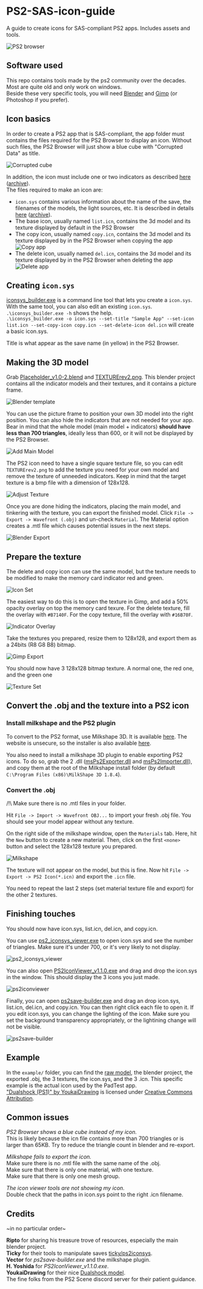# PS2-SAS-icon-guide
A guide to create icons for SAS-compliant PS2 apps. Includes assets and tools.

![PS2 browser](images/ps2_browser.jpg?raw=true "PS2 browser")

## Software used
This repo contains tools made by the ps2 community over the decades. Most are quite old and only work on windows.  
Beside these very specific tools, you will need [Blender](https://www.blender.org/download/) and [Gimp](https://www.gimp.org/downloads/) (or Photoshop if you prefer).

## Icon basics
In order to create a PS2 app that is SAS-compliant, the app folder must contains the files required for the PS2 Browser to display an icon. Without such files, the PS2 Browser will just show a blue cube with "Corrupted Data" as title.

![Corrupted cube](images/ps2_browser_corrupted.jpg?raw=true "Corrupted cube")

In addition, the icon must include one or two indicators as described [here](https://ps2wiki.github.io/documentation/homebrew/PS2-App-System/SAS/indicators-and-warnings/indicators-and-warnings) ([archive](https://web.archive.org/web/20250629140241/https://ps2wiki.github.io/documentation/homebrew/PS2-App-System/SAS/indicators-and-warnings/indicators-and-warnings)).  
The files required to make an icon are:
* `icon.sys` contains various information about the name of the save, the filenames of the models, the light sources, etc. It is described in details [here](https://babyno.top/en/posts/2023/10/parsing-ps2-3d-icon/#02-parsing-iconsys) ([archive](https://web.archive.org/web/20250418090328/https://babyno.top/en/posts/2023/10/parsing-ps2-3d-icon/#02-parsing-iconsys)).
* The base icon, usually named `list.icn`, contains the 3d model and its texture displayed by default in the PS2 Browser
* The copy icon, usually named `copy.icn`, contains the 3d model and its texture displayed by in the PS2 Browser when copying the app
![Copy app](images/ps2_browser_copy.jpg?raw=true "Copy app")
* The delete icon, usually named `del.icn`, contains the 3d model and its texture displayed by in the PS2 Browser when deleting the app
![Delete app](images/ps2_browser_del.jpg?raw=true "Delete app")

## Creating `icon.sys`
[iconsys_builder.exe](tools/ps2iconsys/iconsys_builder.exe) is a command line tool that lets you create a `icon.sys`. With the same tool, you can also edit an existing `icon.sys`.  
`.\iconsys_builder.exe -h` shows the help.  
`.\iconsys_builder.exe -o icon.sys --set-title "Sample App" --set-icon list.icn --set-copy-icon copy.icn --set-delete-icon del.icn` will create a basic icon.sys.

Title is what appear as the save name (in yellow) in the PS2 Browser.

## Making the 3D model
Grab [Placeholder_v1.0-2.blend](assets/Placeholder_v1.0-2.blend) and [TEXTURErev2.png](assets/TEXTURErev2.png). This blender project contains all the indicator models and their textures, and it contains a picture frame.

![Blender template](images/blender.png?raw=true "Blender template")

You can use the picture frame to position your own 3D model into the right position. You can also hide the indicators that are not needed for your app. Bear in mind that the whole model (main model + indicators) **should have less than 700 triangles**, ideally less than 600, or it will not be displayed by the PS2 Browser.

![Add Main Model](images/add_main_model.png?raw=true "Add Main Model")

The PS2 icon need to have a single square texture file, so you can edit `TEXTURErev2.png` to add the texture you need for your own model and remove the texture of unneeded indicators. Keep in mind that the target texture is a bmp file with a dimension of 128x128.

![Adjust Texture](images/adjust_texture.png?raw=true "Adjust Texture")

Once you are done hiding the indicators, placing the main model, and tinkering with the texture, you can export the finished model. Click `File -> Export -> Wavefront (.obj)` and un-check `Material`. The Material option creates a .mtl file which causes potential issues in the next steps.

![Blender Export](images/blender_export.png?raw=true "Blender Export")

## Prepare the texture
The delete and copy icon can use the same model, but the texture needs to be modified to make the memory card indicator red and green.

![Icon Set](images/icon_set.png?raw=true "Icon Set")

The easiest way to do this is to open the texture in Gimp, and add a 50% opacity overlay on top the memory card texure. For the delete texture, fill the overlay with `#B7140F`. For the copy texture, fill the overlay with `#16B70F`.

![Indicator Overlay](images/indicator_overlay.png?raw=true "Indicator Overlay")

Take the textures you prepared, resize them to 128x128, and export them as a 24bits (R8 G8 B8) bitmap.

![Gimp Export](images/gimp_export.png?raw=true "Gimp Export")

You should now have 3 128x128 bitmap texture. A normal one, the red one, and the green one

![Texture Set](images/texture_set.png?raw=true "Texture Set")

## Convert the .obj and the texture into a PS2 icon
### Install milkshape and the PS2 plugin
To convert to the PS2 format, use Milkshape 3D. It is available [here](http://milkshape3d.com/ms3d/download.html). The website is unsecure, so the installer is also available [here](tools/ms3d184setup.exe).

You also need to install a milkshape 3D plugin to enable exporting PS2 icons. To do so, grab the 2 .dll ([msPs2Exporter.dll](tools/ps2icon-plugin/msPs2Exporter.dll) and [msPs2Importer.dll](tools/ps2icon-plugin/msPs2Importer.dll)), and copy them at the root of the Milkshape install folder (by default `C:\Program Files (x86)\MilkShape 3D 1.8.4`).

### Convert the .obj
/!\ Make sure there is no .mtl files in your folder.

Hit `File -> Import -> Wavefront OBJ...` to import your fresh .obj file. You should see your model appear without any texture.

On the right side of the milkshape window, open the `Materials` tab. Here, hit the `New` button to create a new material. Then, click on the first `<none>` button and select the 128x128 texture you prepared.

![Milkshape](images/milkshape.png?raw=true "Milkshape")

The texture will not appear on the model, but this is fine. Now hit `File -> Export -> PS2 Icon(*.icn)` and export the `.icn` file.

You need to repeat the last 2 steps (set material texture file and export) for the other 2 textures.

## Finishing touches
You should now have icon.sys, list.icn, del.icn, and copy.icn.

You can use [ps2_iconsys_viewer.exe](tools/ps2_iconsys_viewer.exe) to open icon.sys and see the number of triangles. Make sure it's under 700, or it's very likely to not display.

![ps2_iconsys_viewer](images/ps2_iconsys_viewer.png?raw=true "ps2_iconsys_viewer")

You can also open [PS2IconViewer_v1.1.0.exe](tools/PS2IconViewer_v1.1.0.exe) and drag and drop the icon.sys in the window. This should display the 3 icons you just made.

![ps2iconviewer](images/ps2iconviewer.png?raw=true "ps2iconviewer")

Finally, you can open [ps2save-builder.exe](tools/Ps2_Save_Builder_0.8x/ps2save-builder.exe) and drag an drop icon.sys, list.icn, del.icn, and copy.icn. You can then right click each file to open it. If you edit icon.sys, you can change the lighting of the icon. Make sure you set the background transparency appropriately, or the lightining change will not be visible.

![ps2save-builder](images/ps2save-builder.png?raw=true "ps2save-builder")

## Example
In the `example/` folder, you can find the [raw model](example/Dualshock_(PS1).fbx), the blender project, the exported .obj, the 3 textures, the icon.sys, and the 3 .icn. This specific example is the actual icon used by the PadTest app.  
["Dualshock (PS1)" by YoukaiDrawing](https://skfb.ly/oItXN) is licensed under [Creative Commons Attribution](http://creativecommons.org/licenses/by/4.0/). 

## Common issues
_PS2 Browser shows a blue cube instead of my icon._  
This is likely because the icn file contains more than 700 triangles or is larger than 65KB. Try to reduce the triangle count in blender and re-export.

_Milkshape fails to export the icon._  
Make sure there is no .mtl file with the same name of the .obj.  
Make sure that there is only one material, with one texture.  
Make sure that there is only one mesh group.

_The icon viewer tools are not showing my icon._  
Double check that the paths in icon.sys point to the right .icn filename.

## Credits
~in no particular order~

**Ripto** for sharing his treasure trove of resources, especially the main blender project.  
**Ticky** for their tools to manipulate saves [ticky/ps2iconsys](https://github.com/ticky/ps2iconsys).  
**Vector** for *ps2save-builder.exe* and the milkshape plugin.  
**H. Yoshida** for *PS2IconViewer_v1.1.0.exe*.  
**YoukaiDrawing** for their nice [Dualshock model](https://skfb.ly/oItXN).  
The fine folks from the PS2 Scene discord server for their patient guidance.  

